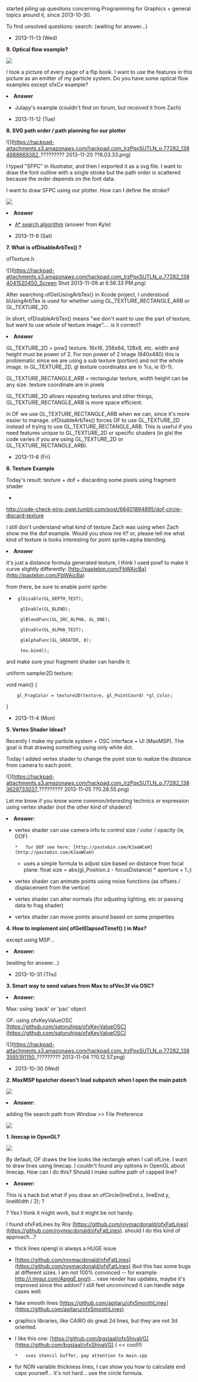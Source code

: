 
started piling up questions concerning Programming for Graphics + general topics around it, since 2013-10-30.

To find unsolved questions: search: (waiting for answer...)

*   2013-11-13 (Wed)

**9. Optical flow example?**

![](https://hackpad-attachments.s3.amazonaws.com/hackpad.com_lrzPpxSUTLN_p.77282_1384994436048_IMG_0182.JPG)

I took a picture of every page of a flip book. I want to use the features in this picture as an emitter of my particle system. Do you have some optical flow examples except ofxCv example?
<undefined><li>**Answer**</li></undefined>

*   Julapy's example (couldn't find on forum, but received it from Zach)

*   2013-11-12 (Tue)

**8. SVG path order / path planning for our plotter**

![](https://hackpad-attachments.s3.amazonaws.com/hackpad.com_lrzPpxSUTLN_p.77282_1384988669382_????????? 2013-11-20 ??6.03.33.png)

I typed "SFPC" in illustrator, and then I exported it as a svg file. I want to draw the font outline with a single stroke but the path order is scattered because the order depends on the font data.  

I want to draw SFPC using our plotter. How can I define the stroke?

![](https://hackpad-attachments.s3.amazonaws.com/hackpad.com_lrzPpxSUTLN_p.77282_1384992583365_photo.JPG)
<undefined><li>**Answer**</li></undefined>

*   [A* search algorithm](http://en.wikipedia.org/wiki/A*_search_algorithm) (answer from Kyle)

*   2013-11-9 (Sat)

**7. What is ofDisableArbTex() ?**

ofTexture.h

![](https://hackpad-attachments.s3.amazonaws.com/hackpad.com_lrzPpxSUTLN_p.77282_1384041520450_Screen Shot 2013-11-09 at 6.56.33 PM.png)

After searching ofGetUsingArbTex() in Xcode project, I understood bUsingArbTex is used for whether using GL_TEXTURE_RECTANGLE_ARB or GL_TEXTURE_2D. 

In short, ofDisableArbTex() means "we don't want to use the part of texture, but want to use whole of texture image".... is it correct? 
<undefined><li>**Answer**</li></undefined>

GL_TEXTURE_2D = pow2 texture.  16x16, 256x64, 128x8, etc.  width and height must be power of 2.  For non power of 2 image (640x480) this is problematic since we are using a sub texture (portion) and not the whole image.  in GL_TEXTURE_2D, gl texture coordinates are in %s, ie (0-1). 

GL_TEXTURE_RECTANGLE_ARB = rectangular texture, width height can be any size.  texture coordinate are in pixels

GL_TEXTURE_2D allows repeating textures and other things, GL_TEXTURE_RECTANGLE_ARB is more space efficient. 

in OF we use GL_TEXTURE_RECTANGLE_ARB when we can, since it's more easier to manage.   ofDisableArbTex() forces OF to use GL_TEXTURE_2D instead of trying to use GL_TEXTURE_RECTANGLE_ARB.  This is useful if you need features unique to GL_TEXTURE_2D or specific shaders (in glsl the code varies if you are using GL_TEXTURE_2D or GL_TEXTURE_RECTANGLE_ARB).

*   2013-11-8 (Fri)

**6. Texture Example**

Today's result: texture + dof + discarding some pixels using fragment shader

*

[http://code-check-eins-zwei.tumblr.com/<a href='http://code-check-eins-zwei.tumblr.com/'/>post/66401894895/dof-circle-discard-texture](http://code-check-eins-zwei.tumblr.com/post/66401894895/dof-circle-discard-texture)</a>

I still don't understand what kind of texture Zach was using when Zach show me the dof example. Would you show me it? or, please tell me what kind of texture is looks interesting for point sprite+alpha blending.
<undefined><li>**Answer**</li></undefined>

it's just a distance formula generated texture, I think I used powf to make it curve slightly differently:   [http://pastebin.com/FbWAicBa](http://pastebin.com/FbWAicBa)

from there, be sure to enable point sprite: 

*      glDisable(GL_DEPTH_TEST);

        glEnable(GL_BLEND);

        glBlendFunc(GL_SRC_ALPHA, GL_ONE);

        glEnable(GL_ALPHA_TEST);

        glAlphaFunc(GL_GREATER, 0);

        tex.bind();

and make sure your fragment shader can handle it: 

uniform sampler2D texture;

void main() {

        gl_FragColor = texture2D(texture, gl_PointCoord) *gl_Color;

}

*   2013-11-4 (Mon)

**5. Vertex Shader Ideas?**

Recently I make my particle system + OSC interface + UI (MaxMSP). The goal is that drawing something using only white dot.

Today I added vertex shader to change the point size to realize the distance from camera to each point.

![](https://hackpad-attachments.s3.amazonaws.com/hackpad.com_lrzPpxSUTLN_p.77282_1383629733037_????????? 2013-11-05 ??0.28.55.png)

Let me know if you know some common/interesting technics or expression using vertex shader (not the other kind of shaders!)
<undefined><li>**Answer:**</li></undefined>

*   vertex shader can use camera info to control size / color / opacity (ie, DOF)

        *   for DOF see here: [http://pastebin.com/KJaaWCeH](http://pastebin.com/KJaaWCeH)
    *   uses a simple formula to adjust size based on distance from focal plane: float size = abs(gl_Position.z - focusDistance) * aperture + 1.;)

*   vertex shader can animate points using noise functions (as offsets / displacement from the vertice)
*   vertex shader can alter normals (for adjusting lighting, etc or passing data to frag shader)
*   vertex shader can move points around based on some properties

**4. How to implement sin( ofGetElapsedTimef() ) in Max?**

except using MSP...
<undefined><li>**Answer:**</li></undefined>

(waiting for answer...)

*   2013-10-31 (Thu)

**3. Smart way to send values from Max to ofVec3f via OSC?**
<undefined><li>**Answer:**</li></undefined>

Max: using 'pack' or 'pac' object

OF: using ofxKeyValueOSC [https://github.com/satoruhiga/ofxKeyValueOSC](https://github.com/satoruhiga/ofxKeyValueOSC)

![](https://hackpad-attachments.s3.amazonaws.com/hackpad.com_lrzPpxSUTLN_p.77282_1383585191150_????????? 2013-11-04 ??0.12.57.png)

*   2013-10-30 (Wed)

**2. MaxMSP bpatcher doesn't load subpatch when I open the main patch**

![](https://hackpad-attachments.s3.amazonaws.com/hackpad.com_lrzPpxSUTLN_p.77282_1383186664087_10.09.38.png)
<undefined><li>**Answer:**</li></undefined>

adding file search path from Window >> File Preference

![](https://hackpad-attachments.s3.amazonaws.com/hackpad.com_lrzPpxSUTLN_p.77282_1383188483850_11.00.32.png)

**1. linecap in OpenGL?**

![](https://hackpad-attachments.s3.amazonaws.com/hackpad.com_lrzPpxSUTLN_p.77282_1383186230570_7.55.29.png)

By default, OF draws the line looks like rectangle when I call ofLine. I want to draw lines using linecap. I couldn't found any options in OpenGL about linecap. How can I do this? Should I make outline path of capped line?
<undefined><li>**Answer:**</li></undefined>

This is a hack but what if you draw an ofCircle(lineEnd.x, lineEnd.y, lineWidth / 2); ?

? Yes I think it might work, but it might be not handy.

I found ofxFatLines by Roy [https://github.com/roymacdonald/ofxFatLines](https://github.com/roymacdonald/ofxFatLines). should I do this kind of approach...?

*   thick lines opengl is always a HUGE issue
*   [https://github.com/roymacdonald/ofxFatLines](https://github.com/roymacdonald/ofxFatLines) (but this has some bugs at different sizes.  I am not 100% convinced -- for example [http://i.imgur.com/ApggE.png)](http://i.imgur.com/ApggE.png))...  vase render has updates, maybe it's improved since this addon?   I still feel unconvinced it can handle edge cases well. 
*   fake smooth lines [https://github.com/apitaru/ofxSmoothLines](https://github.com/apitaru/ofxSmoothLines)
*   graphics libraries, like CAIRO do great 2d lines, but they are not 3d oriented.
*   I like this one: [https://github.com/bgstaal/ofxShivaVG](https://github.com/bgstaal/ofxShivaVG) ( << cool!!)

        *   uses stencil buffer, pay attention to main.cpp

*   for NON variable thickness lines, I can show you how to calculate end caps yourself...  it's not hard...  use the circle formula.  
